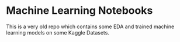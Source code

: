 # Machine Learning Notebooks

This is a very old repo which contains some EDA and trained machine learning models on some Kaggle Datasets.